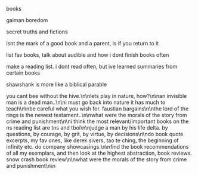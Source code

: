 books


gaiman boredom

secret truths and fictions

isnt the mark of a good book and a parent, is if you return to it

list fav books, talk about audible and how i dont finish books often


make a reading list. i dont read often, but ive learned summaries from certain books

shawshank is more like a biblical parable

you cant bee without the hive.\n\nlets play in nature, how?\n\nan invisible man is a dead man..\n\ni must go back into nature it has much to teach\n\nbe careful what you wish for. faustian bargains\n\nthe lord of the rings is the newest testament..\n\nwhat were the morals of the story from crime and punishment\n\ni think the most relevant/important books on the ns reading list are tns and tboi\n\njudge a man by his life delta. by questions, by courage, by grit, by virtue, by decisions\n\ndo book quote excerpts, my fav ones, like derek sivers, tao te ching, the beginning of infinity etc. do company showcasings.\n\nfind the book recommendations of all my exemplars, and then look at the highest abstraction, book reviews. snow crash book review\n\nwhat were the morals of the story from crime and punishment\n\n
